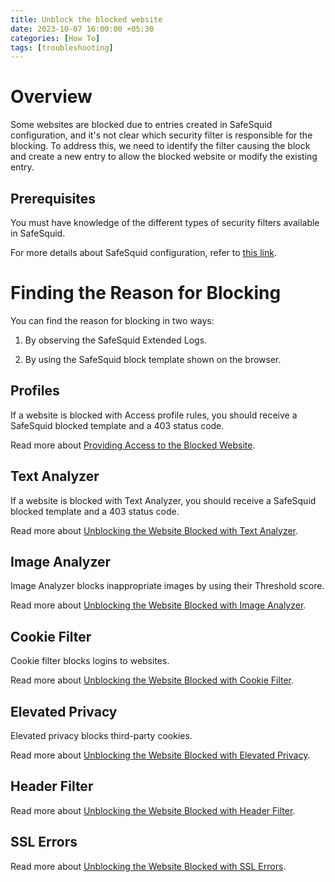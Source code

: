 ```yaml
---
title: Unblock the blocked website
date: 2023-10-07 16:00:00 +05:30
categories: [How To]
tags: [troubleshooting]
---
```


# Overview

Some websites are blocked due to entries created in SafeSquid configuration, and it's not clear which security filter is responsible for the blocking. To address this, we need to identify the filter causing the block and create a new entry to allow the blocked website or modify the existing entry.

## Prerequisites

You must have knowledge of the different types of security filters available in SafeSquid.

For more details about SafeSquid configuration, refer to [this link](link-to-safe-squid-configuration).

# Finding the Reason for Blocking

You can find the reason for blocking in two ways:

1. By observing the SafeSquid Extended Logs.

2. By using the SafeSquid block template shown on the browser.

## Profiles

If a website is blocked with Access profile rules, you should receive a SafeSquid blocked template and a 403 status code.

Read more about [Providing Access to the Blocked Website](link-to-access-profiles).

## Text Analyzer

If a website is blocked with Text Analyzer, you should receive a SafeSquid blocked template and a 403 status code.

Read more about [Unblocking the Website Blocked with Text Analyzer](link-to-text-analyzer).

## Image Analyzer

Image Analyzer blocks inappropriate images by using their Threshold score.

Read more about [Unblocking the Website Blocked with Image Analyzer](link-to-image-analyzer).

## Cookie Filter

Cookie filter blocks logins to websites.

Read more about [Unblocking the Website Blocked with Cookie Filter](link-to-cookie-filter).

## Elevated Privacy

Elevated privacy blocks third-party cookies.

Read more about [Unblocking the Website Blocked with Elevated Privacy](link-to-elevated-privacy).

## Header Filter

Read more about [Unblocking the Website Blocked with Header Filter](link-to-header-filter).

## SSL Errors

Read more about [Unblocking the Website Blocked with SSL Errors](link-to-ssl-errors).
